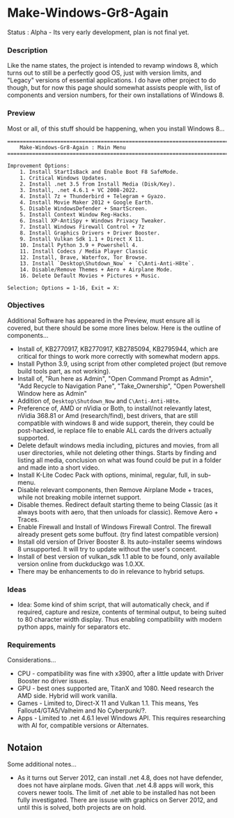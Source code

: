 # Make-Windows-Gr8-Again
Status : Alpha - Its very early development, plan is not final yet.

### Description
Like the name states, the project is intended to revamp windows 8, which turns out to still be a perfectly good OS, just with version limits, and "Legacy" versions of essential applications. I do have other project to do though, but for now this page should somewhat assists people with, list of components and version numbers, for their own installations of Windows 8.

### Preview
Most or all, of this stuff should be happening, when you install Windows 8...
```
=======================================================================================================
    Make-Windows-Gr8-Again : Main Menu
=======================================================================================================

Improvement Options:
    1. Install StartIsBack and Enable Boot F8 SafeMode.
    1. Critical Windows Updates.
    2. Install .net 3.5 from Install Media (Disk/Key).
    3. Install, .net 4.6.1 + VC 2008-2022.
    4. Install 7z + Thunderbird + Telegram + Gyazo.
    4. Install Movie Maker 2012 + Google Earth.
    5. Disable WindowsDefender + SmartScreen.
    5. Install Context Window Reg-Hacks.
    6. Insall XP-AntiSpy + Windows Privacy Tweaker.
    7. Install Windows Firewall Control + 7z
    8. Install Graphics Drivers + Driver Booster.
    9. Install Vulkan Sdk 1.1 + Direct X 11.
    10. Install Python 3.9 + Powershell 4.
    11. Install Codecs / Media Player Classic
    12. Install, Brave, Waterfox, Tor Browse.
    13. Install `Desktop\Shutdown_Now` + `C\Anti-Anti-H8te`.
    14. Disable/Remove Themes + Aero + Airplane Mode.
    16. Delete Default Movies + Pictures + Music.

Selection; Options = 1-16, Exit = X: 
```

### Objectives
Additional Software has appeared in the Preview, must ensure all is covered, but there should be some more lines below. Here is the outline of components...
- Install of, KB2770917, KB2770917, KB2785094, KB2795944, which are critical for things to work more correctly with somewhat modern apps.  
- Install Python 3.9, using script from other completed project (but remove build tools part, as not working).
- Install of, "Run here as Admin", "Open Command Prompt as Admin", "Add Recycle to Navigation Pane", "Take_Ownership", "Open Powershell Window here as Admin"
- Addition of, `Desktop\Shutdown_Now` and `C\Anti-Anti-H8te`.
- Preference of, AMD or nVidia or Both, to install/not relevantly latest, nVidia 368.81 or Amd (research/find), best drivers, that are still compatible with windows 8 and wide support, therein, they could be post-hacked, ie replace file to enable ALL cards the drivers actually supported.    
- Delete default windows media including, pictures and movies, from all user directories, while not deleting other things. Starts by finding and listing all media, conclusion on what was found could be put in a folder and made into a short video.
- Install K-Lite Codec Pack with options, minimal, regular, full, in sub-menu.
- Disable relevant components, then Remove Airplane Mode + traces, while not breaking mobile internet support.
- Disable themes. Redirect default starting theme to being Classic (as it always boots with aero, that then unloads for classic). Remove Aero + Traces. 
- Enable Firewall and Install of Windows Firewall Control. The firewall already present gets some buffout. (try find latest compatible version)
- Install old version of Driver Booster 8. Its auto-installer seems windows 8 unsupported. It will try to update without the user's concent.
- Install of best version of vulkan_sdk 1.1 able to be found, only available version online from duckduckgo was 1.0.XX. 
- There may be enhancements to do in relevance to hybrid setups.

### Ideas
- Idea: Some kind of shim script, that will automatically check, and if required, capture and resize, contents of terminal output, to being suited to 80 character width display. Thus enabling compatibility with modern python apps, mainly for separators etc.

### Requirements
Considerations...
- CPU - compatibility was fine with x3900, after a little update with Driver Booster no driver issues.
- GPU - best ones supported are, TitanX and 1080. Need research the AMD side. Hybrid will work vanilla.
- Games - Limited to, Direct-X 11 and Vulkan 1.1. This means, Yes Fallout4/GTA5/Valheim and No Cyberpunk/?.
- Apps - Limited to .net 4.6.1 level Windows API. This requires researching with AI for, compatible versions or Alternates.

## Notaion
Some additional notes...
- As it turns out Server 2012, can install .net 4.8, does not have defender, does not have airplane mods. Given that .net 4.8 apps will work, this covers newer tools. The limit of .net able to be installed has not been fully investigated. There are issuse with graphics on Server 2012, and until this is solved, both projects are on hold.
